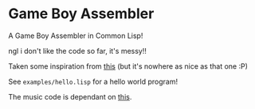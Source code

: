 # Game Boy Assembler

A Game Boy Assembler in Common Lisp!

ngl i don't like the code so far, it's messy!!

Taken some inspiration from [this](https://ahefner.livejournal.com/20528.html) (but it's nowhere as nice as that one :P)

See `examples/hello.lisp` for a hello world program!

The music code is dependant on [this](https://github.com/MegaLoler/Music).
